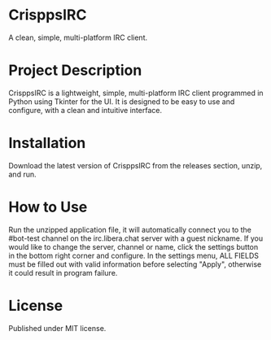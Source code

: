 # CrisppsIRC
A clean, simple, multi-platform IRC client.

# Project Description
CrisppsIRC is a lightweight, simple, multi-platform IRC client programmed in Python using Tkinter for the UI. It is designed to be easy to use and configure, with a clean and intuitive interface.

# Installation
Download the latest version of CrisppsIRC from the releases section, unzip, and run.

# How to Use
Run the unzipped application file, it will automatically connect you to the #bot-test channel on the irc.libera.chat server with a guest nickname. If you would like to change the server, channel or name, click the settings button in the bottom right corner and configure.
In the settings menu, ALL FIELDS must be filled out with valid information before selecting "Apply", otherwise it could result in program failure.

# License
Published under MIT license.
